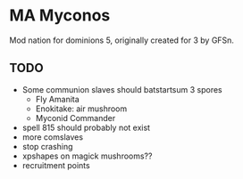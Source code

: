 # MA Myconos

Mod nation for dominions 5, originally created for 3 by GFSn.

## TODO
- Some communion slaves should batstartsum 3 spores
    - Fly Amanita
    - Enokitake: air mushroom
    - Myconid Commander
- spell 815 should probably not exist
- more comslaves
- stop crashing
- xpshapes on magick mushrooms??
- recruitment points
